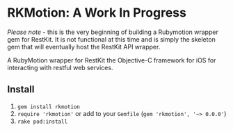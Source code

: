# RKMotion: A Work In Progress

*Please note* - this is the very beginning of building a Rubymotion wrapper gem for RestKit. It is not functional at this time and is simply the skeleton gem that will eventually host the RestKit API wrapper. 

A RubyMotion wrapper for RestKit the Objective-C framework for iOS for interacting with restful web services.

## Install

1. `gem install rkmotion`
2. `require 'rkmotion'` or add to your `Gemfile` (`gem 'rkmotion', '~> 0.0.0'`)
3. `rake pod:install`

